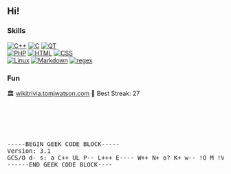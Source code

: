 Hi!
----

### Skills

[![C++](https://skillicons.dev/icons?i=cpp&theme=light)](https://en.wikipedia.org/wiki/C%2B%2B "C++")
[![C](https://skillicons.dev/icons?i=c&theme=light)](https://en.wikipedia.org/wiki/C_%28programming_language%29 "C")
[![QT](https://skillicons.dev/icons?i=qt&theme=light)](https://www.qt.io/ "QT")
<br>
[![PHP](https://skillicons.dev/icons?i=php)](https://www.php.net/ "PHP")
[![HTML](https://skillicons.dev/icons?i=html&theme=light)](https://html.spec.whatwg.org/ "HTML")
[![CSS](https://skillicons.dev/icons?i=css&theme=light)](https://www.w3.org/TR/CSS/ "CSS")
<br>
[![Linux](https://skillicons.dev/icons?i=linux&theme=light)](https://en.wikipedia.org/wiki/Linux "Linux")
[![Markdown](https://skillicons.dev/icons?i=md&theme=light)](https://en.wikipedia.org/wiki/Markdown "Markdown")
[![regex](https://skillicons.dev/icons?i=regex&theme=light)](https://en.wikipedia.org/wiki/Regular_expression "Regex")


### Fun

🏛️ [wikitrivia.tomjwatson.com](https://wikitrivia.tomjwatson.com)
🥇 Best Streak: 27

<br><br><br><br>
<pre>
-----BEGIN GEEK CODE BLOCK-----
Version: 3.1
GCS/O d- s: a C++ UL P-- L+++ E---- W++ N+ o? K+ w-- !O M !V PS++ !Y !PGP !t !5 X- R- !tv b+ DI+ !D G>G+++ e++ z?
------END GEEK CODE BLOCK----
</pre>
